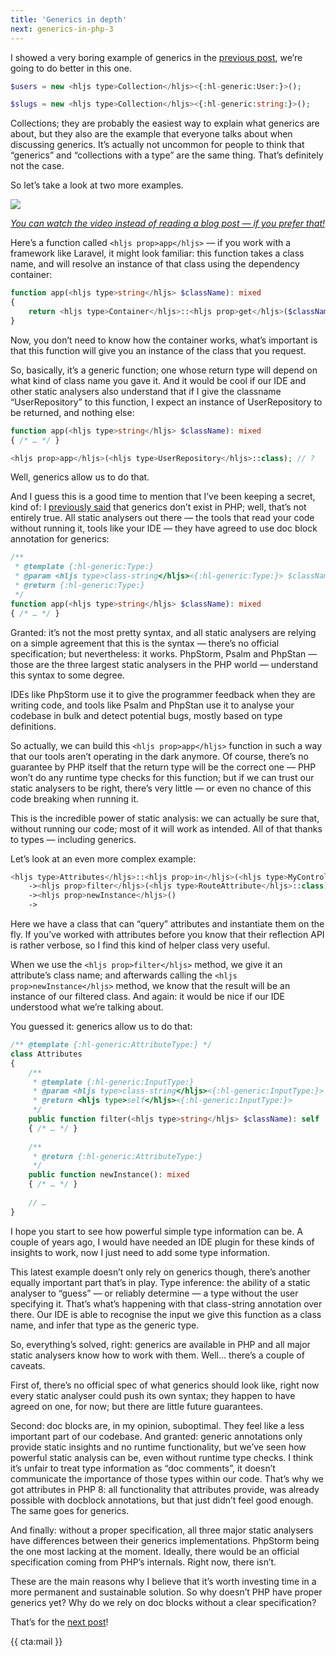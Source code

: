 ```yaml
---
title: 'Generics in depth'
next: generics-in-php-3
---
```


I showed a very boring example of generics in the [previous post](/blog/generics-in-php-1), we’re going to do better in this one.

```php
$users = new <hljs type>Collection</hljs><{:hl-generic:User:}>();

$slugs = new <hljs type>Collection</hljs><{:hl-generic:string:}>();
```

Collections; they are probably the easiest way to explain what generics are about, but they also are the example that everyone talks about when discussing generics. It’s actually not uncommon for people to think that “generics” and “collections with a type” are the same thing. That’s definitely not the case.

So let’s take a look at two more examples.

<div class="sidenote">
<div class="center">
    <a href="https://www.youtube.com/watch?v=5CwOuHCp29I&list=PL0bgkxUS9EaKyOugEDffRzsvupBE2YEoD&index=2&ab_channel=BrentRoose" target="_blank" rel="noopener noreferrer">
        <img class="small" src="/img/static/generics-thumb-2.png">
        <p><em class="center small">You can watch the video instead of reading a blog post — if you prefer that!</em></p>
    </a>
</div>
</div>

Here’s a function called `<hljs prop>app</hljs>` — if you work with a framework like Laravel, it might look familiar: this function takes a class name, and will resolve an instance of that class using the dependency container:

```php
function app(<hljs type>string</hljs> $className): mixed
{
    return <hljs type>Container</hljs>::<hljs prop>get</hljs>($className);
}
```

Now, you don’t need to know how the container works, what’s important is that this function will give you an instance of the class that you request.

So, basically, it’s a generic function; one whose return type will depend on what kind of class name you gave it. And it would be cool if our IDE and other static analysers also understand that if I give the classname “UserRepository” to this function, I expect an instance of UserRepository to be returned, and nothing else:

```php
function app(<hljs type>string</hljs> $className): mixed
{ /* … */ }

<hljs prop>app</hljs>(<hljs type>UserRepository</hljs>::class); // ?
```

Well, generics allow us to do that.

And I guess this is a good time to mention that I’ve been keeping a secret, kind of: I [previously said](/blog/generics-in-php-1) that generics don’t exist in PHP; well, that’s not entirely true. All static analysers out there — the tools that read your code without running it, tools like your IDE — they have agreed to use doc block annotation for generics:

```php
/**
 * @template {:hl-generic:Type:}
 * @param <hljs type>class-string</hljs><{:hl-generic:Type:}> $className
 * @return {:hl-generic:Type:}
 */
function app(<hljs type>string</hljs> $className): mixed
{ /* … */ }
```

Granted: it’s not the most pretty syntax, and all static analysers are relying on a simple agreement that this is the syntax — there’s no official specification; but nevertheless: it works. PhpStorm, Psalm and PhpStan — those are the three largest static analysers in the PHP world — understand this syntax to some degree.

IDEs like PhpStorm use it to give the programmer feedback when they are writing code, and tools like Psalm and PhpStan use it to analyse your codebase in bulk and detect potential bugs, mostly based on type definitions.

So actually, we can build this `<hljs prop>app</hljs>` function in such a way that our tools aren’t operating in the dark anymore. Of course, there’s no guarantee by PHP itself that the return type will be the correct one — PHP won’t do any runtime type checks for this function; but if we can trust our static analysers to be right, there’s very little — or even no chance of this code breaking when running it.

This is the incredible power of static analysis: we can actually be sure that, without running our code; most of it will work as intended. All of that thanks to types — including generics.

Let’s look at an even more complex example:

```php
<hljs type>Attributes</hljs>::<hljs prop>in</hljs>(<hljs type>MyController</hljs>::class)
    -><hljs prop>filter</hljs>(<hljs type>RouteAttribute</hljs>::class)
    -><hljs prop>newInstance</hljs>()
    ->
```

Here we have a class that can “query” attributes and instantiate them on the fly. If you’ve worked with attributes before you know that their reflection API is rather verbose, so I find this kind of helper class very useful.

When we use the `<hljs prop>filter</hljs>` method, we give it an attribute’s class name; and afterwards calling the `<hljs prop>newInstance</hljs>` method, we know that the result will be an instance of our filtered class. And again: it would be nice if our IDE understood what we’re talking about.

You guessed it: generics allow us to do that:

```php
/** @template {:hl-generic:AttributeType:} */
class Attributes
{
    /**
     * @template {:hl-generic:InputType:}
     * @param <hljs type>class-string</hljs><{:hl-generic:InputType:}> $className
     * @return <hljs type>self</hljs><{:hl-generic:InputType:}>
     */
    public function filter(<hljs type>string</hljs> $className): self
    { /* … */ }
 
    /**
     * @return {:hl-generic:AttributeType:} 
     */   
    public function newInstance(): mixed
    { /* … */ }
    
    // …
}
```

I hope you start to see how powerful simple type information can be. A couple of years ago, I would have needed an IDE plugin for these kinds of insights to work, now I just need to add some type information.

This latest example doesn’t only rely on generics though, there’s another equally important part that’s in play. Type inference: the ability of a static analyser to “guess” — or reliably determine — a type without the user specifying it. That’s what’s happening with that class-string annotation over there. Our IDE is able to recognise the input we give this function as a class name, and infer that type as the generic type.

So, everything’s solved, right: generics are available in PHP and all major static analysers know how to work with them. Well… there’s a couple of caveats.

First of, there’s no official spec of what generics should look like, right now every static analyser could push its own syntax; they happen to have agreed on one, for now; but there are little future guarantees.

Second: doc blocks are, in my opinion, suboptimal. They feel like a less important part of our codebase. And granted: generic annotations only provide static insights and no runtime functionality, but we’ve seen how powerful static analysis can be, even without runtime type checks. I think it’s unfair to treat type information as “doc comments”, it doesn’t communicate the importance of those types within our code. That’s why we got attributes in PHP 8: all functionality that attributes provide, was already possible with docblock annotations, but that just didn’t feel good enough. The same goes for generics.

And finally: without a proper specification, all three major static analysers have differences between their generics implementations. PhpStorm being the one most lacking at the moment. Ideally, there would be an official specification coming from PHP’s internals. Right now, there isn’t.

These are the main reasons why I believe that it’s worth investing time in a more permanent and sustainable solution. So why doesn’t PHP have proper generics yet? Why do we rely on doc blocks without a clear specification?

That’s for the [next post](/blog/generics-in-php-3)!

{{ cta:mail }}

